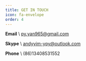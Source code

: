 ```yaml
---
title: GET IN TOUCH
icon: fa-envelope
order: 4
---
```


**Email** \\
[py.yan965@gmail.com](py.yan965@gmail.com)


**Skype** \\
andyyim-ypy@outlook.com

**Phone** \\
(86)13408531552
